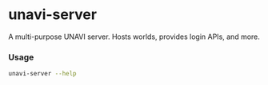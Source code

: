 # unavi-server

<!-- cargo-rdme start -->

A multi-purpose UNAVI server.
Hosts worlds, provides login APIs, and more.

### Usage

```bash
unavi-server --help
```

<!-- cargo-rdme end -->
